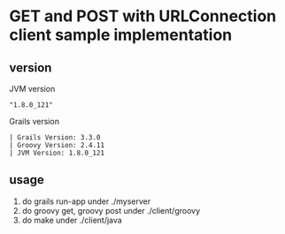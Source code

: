 
# GET and POST with URLConnection client sample implementation

## version

JVM version

    "1.8.0_121"

Grails version

    | Grails Version: 3.3.0
    | Groovy Version: 2.4.11
    | JVM Version: 1.8.0_121


## usage

1. do grails run-app under ./myserver
2. do groovy get, groovy post under ./client/groovy
3. do make under ./client/java

